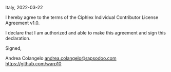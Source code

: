 Italy, 2022-03-22

I hereby agree to the terms of the Ciphlex Individual Contributor License
Agreement v1.0.

I declare that I am authorized and able to make this agreement and sign this
declaration.

Signed,

Andrea Colangelo andrea.colangelo@rapsodoo.com https://github.com/warp10
